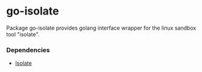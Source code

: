 # go-isolate

Package go-isolate provides golang interface wrapper for the linux sandbox tool "isolate".

### Dependencies

- [Isolate](https://github.com/ioi/isolate)